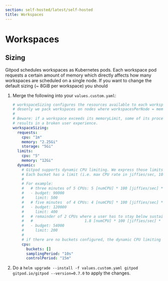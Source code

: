 ```yaml
---
section: self-hosted/latest/self-hosted
title: Workspaces
---
```


<script context="module">
  export const prerender = true;
</script>

# Workspaces

## Sizing

Gitpod schedules workspaces as Kubernetes pods. Each workspace pod requests a certain amount of memory which directly affects how many workspaces are scheduled on a single node.
If you want to change the default sizing (~ 8GiB per workspace) you should

1.  Merge the following into your `values.custom.yaml`:

    ```yaml
    # workspaceSizing configures the resources available to each workspace. These settings directly impact how
    # desenly we pack workspaces on nodes where workspacesPerNode = memoryAvailable(node) / memoryRequest.
    #
    # Beware: if a workspace exceeds its memoryLimit, some of its processes may be terminated (OOM-kill) which
    # results in a broken user experience.
    workspaceSizing:
      requests:
        cpu: "1m"
        memory: "2.25Gi"
        storage: "5Gi"
      limits:
        cpu: "5"
        memory: "12Gi"
      dynamic:
        # Gitpod supports dynamic CPU limiting. We express those limits in "buckets of CPU time" (jiffies where 1 jiffie is 1% of a vCPU).
        # Each bucket has a limit (i.e. max CPU rate in jiffies/sec, 100 jiffies/sec = 1 vCPU).
        #
        # For example:
        #   # three minutes of 5 CPUs: 5 [numCPU] * 100 [jiffies/sec] * (3 * 60) [seconds] = 90000
        #   - budget: 90000
        #     limit: 500
        #   # five minutes  of 4 CPUs: 4 [numCPU] * 100 [jiffies/sec] * (5 * 60) [seconds] = 120000
        #   - budget: 120000
        #     limit: 400
        #   # remainder of 2 CPUs where a user has to stay below sustained use of 1.8 CPUs for 5 minutes:
        #   #                       1.8 [numCPU] * 100 [jiffies/sec] * (5 * 60) [seconds] = 54000
        #   - budget: 54000
        #     limit: 200
        #
        # if there are no buckets configured, the dynamic CPU limiting is disabled.
        cpu:
          buckets: []
          samplingPeriod: "10s"
          controlPeriod: "15m"
    ```

2.  Do a `helm upgrade --install -f values.custom.yaml gitpod gitpod.io/gitpod --version=0.7.0` to apply the changes.
